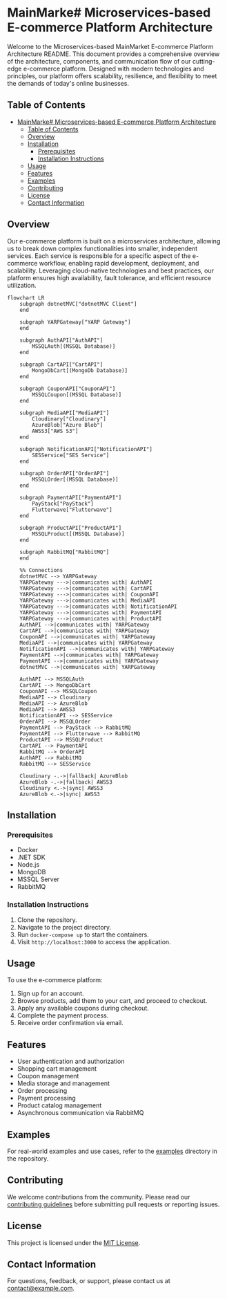 # MainMarke# Microservices-based E-commerce Platform Architecture

Welcome to the Microservices-based MainMarket E-commerce Platform Architecture README. This document provides a comprehensive overview of the architecture, components, and communication flow of our cutting-edge e-commerce platform. Designed with modern technologies and principles, our platform offers scalability, resilience, and flexibility to meet the demands of today's online businesses.

## Table of Contents
- [MainMarke# Microservices-based E-commerce Platform Architecture](#mainmarke-microservices-based-e-commerce-platform-architecture)
  - [Table of Contents](#table-of-contents)
  - [Overview](#overview)
  - [Installation](#installation)
    - [Prerequisites](#prerequisites)
    - [Installation Instructions](#installation-instructions)
  - [Usage](#usage)
  - [Features](#features)
  - [Examples](#examples)
  - [Contributing](#contributing)
  - [License](#license)
  - [Contact Information](#contact-information)

## Overview

Our e-commerce platform is built on a microservices architecture, allowing us to break down complex functionalities into smaller, independent services. Each service is responsible for a specific aspect of the e-commerce workflow, enabling rapid development, deployment, and scalability. Leveraging cloud-native technologies and best practices, our platform ensures high availability, fault tolerance, and efficient resource utilization.

```mermaid
flowchart LR
    subgraph dotnetMVC["dotnetMVC Client"]
    end

    subgraph YARPGateway["YARP Gateway"]
    end
    
    subgraph AuthAPI["AuthAPI"]
        MSSQLAuth[(MSSQL Database)]
    end

    subgraph CartAPI["CartAPI"]
        MongoDbCart[(MongoDb Database)]
    end

    subgraph CouponAPI["CouponAPI"]
        MSSQLCoupon[(MSSQL Database)]
    end

    subgraph MediaAPI["MediaAPI"]
        Cloudinary["Cloudinary"]
        AzureBlob["Azure Blob"]
        AWSS3["AWS S3"]
    end

    subgraph NotificationAPI["NotificationAPI"]
        SESService["SES Service"]
    end

    subgraph OrderAPI["OrderAPI"]
        MSSQLOrder[(MSSQL Database)]
    end

    subgraph PaymentAPI["PaymentAPI"]
        PayStack["PayStack"]
        Flutterwave["Flutterwave"]
    end

    subgraph ProductAPI["ProductAPI"]
        MSSQLProduct[(MSSQL Database)]
    end

    subgraph RabbitMQ["RabbitMQ"]
    end
    
    %% Connections
    dotnetMVC --> YARPGateway
    YARPGateway --->|communicates with| AuthAPI
    YARPGateway --->|communicates with| CartAPI
    YARPGateway --->|communicates with| CouponAPI
    YARPGateway --->|communicates with| MediaAPI
    YARPGateway --->|communicates with| NotificationAPI
    YARPGateway --->|communicates with| PaymentAPI
    YARPGateway --->|communicates with| ProductAPI
    AuthAPI -->|communicates with| YARPGateway
    CartAPI -->|communicates with| YARPGateway
    CouponAPI -->|communicates with| YARPGateway
    MediaAPI -->|communicates with| YARPGateway
    NotificationAPI -->|communicates with| YARPGateway
    PaymentAPI -->|communicates with| YARPGateway
    PaymentAPI -->|communicates with| YARPGateway
    dotnetMVC -->|communicates with| YARPGateway

    AuthAPI --> MSSQLAuth
    CartAPI --> MongoDbCart
    CouponAPI --> MSSQLCoupon
    MediaAPI --> Cloudinary
    MediaAPI --> AzureBlob
    MediaAPI --> AWSS3
    NotificationAPI --> SESService
    OrderAPI --> MSSQLOrder
    PaymentAPI --> PayStack --> RabbitMQ
    PaymentAPI --> Flutterwave --> RabbitMQ
    ProductAPI --> MSSQLProduct
    CartAPI --> PaymentAPI
    RabbitMQ --> OrderAPI
    AuthAPI --> RabbitMQ
    RabbitMQ --> SESService

    Cloudinary -.->|fallback| AzureBlob
    AzureBlob -.->|fallback| AWSS3
    Cloudinary <.->|sync| AWSS3
    AzureBlob <.->|sync| AWSS3
```

## Installation

### Prerequisites

- Docker
- .NET SDK
- Node.js
- MongoDB
- MSSQL Server
- RabbitMQ

### Installation Instructions

1. Clone the repository.
2. Navigate to the project directory.
3. Run `docker-compose up` to start the containers.
4. Visit `http://localhost:3000` to access the application.

## Usage

To use the e-commerce platform:

1. Sign up for an account.
2. Browse products, add them to your cart, and proceed to checkout.
3. Apply any available coupons during checkout.
4. Complete the payment process.
5. Receive order confirmation via email.

## Features

- User authentication and authorization
- Shopping cart management
- Coupon management
- Media storage and management
- Order processing
- Payment processing
- Product catalog management
- Asynchronous communication via RabbitMQ

## Examples

For real-world examples and use cases, refer to the [examples](examples/) directory in the repository.

## Contributing

We welcome contributions from the community. Please read our [contributing guidelines](CONTRIBUTING.md) before submitting pull requests or reporting issues.

## License

This project is licensed under the [MIT License](LICENSE).

## Contact Information

For questions, feedback, or support, please contact us at [contact@example.com](mailto:contact@example.com).
